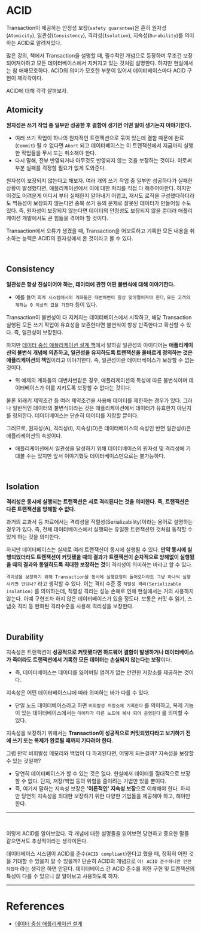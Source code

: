 # ACID

Transaction이 제공하는 안정성 보장(`safety guarantee`)은 흔히 원자성(`Atomicity`), 일관성(`Consistency`), 격리성(`Isolation`), 지속성(`Durability`)를 의미하는 ACID로 알려져있다.

많은 강의, 책에서 Transaction을 설명할 때, 필수적인 개념으로 등장하며 무조건 보장되어져야하고 모든 데이터베이스에서 지켜지고 있는 것처럼 설명한다. 하지만 현실에서는 참 애매모호하다. ACID의 의미가 모호한 부분이 있어서 데이터베이스마다 ACID 구현이 제각각이다.

ACID에 대해 각각 살펴보자.

## Atomicity

**원자성은 쓰기 작업 중 일부만 성공한 후 결함이 생기면 어떤 일이 생기는지 이야기한다.**

- 여러 쓰기 작업이 하나의 원자적인 트랜잭션으로 묶여 있는데 결함 때문에 완료(`Commit`) 될 수 없다면 `Abort` 되고 데이터베이스는 이 트랜잭션에서 지금까지 실행한 작업들을 무시 또는 취소해야 한다.
- 다시 말해, 전부 반영되거나 아무것도 반영되지 않는 것을 보장하는 것이다. 이로써 부분 실패를 걱정할 필요가 없게 도와준다.

원자성이 보장되지 않는다고 해보자. 여러 개의 쓰기 작업 중 일부만 성공하다가 실패한 상황이 발생했다면, 애플리케이션에서 이에 대한 처리를 직접 다 해주어야한다. 하지만 이것도 어려운게 어디서 부터 실패한지 알아내기 어렵고, 재시도 로직을 구성했다하더라도 멱등성이 보장되지 않는다면 중복 쓰기 등의 문제로 잘못된 데이터가 만들어질 수도 있다. 즉, 원자성이 보장되지 않는다면 데이터의 안정성도 보장되지 않을 뿐더러 애플리케이션 개발에서도 큰 힘듦을 겪어야 할 것이다.

Transaction에서 오류가 생겼을 때, Transaction을 어보트하고 기록한 모든 내용을 취소하는 능력은 ACID의 원자성에서 온 것이라고 볼 수 있다.

<br>

## Consistency

**일관성은 항상 진실이어야 하는, 데이터에 관한 어떤 불변식에 대해 이야기한다.**

- 예를 들어 `회계 시스템에서의 계좌들은 대변차변이 항상 맞아떨어져야 한다`, `모든 고객의 계좌는 0 이상의 값을 가진다` 등이 있다.

Transaction이 불변성이 다 지켜지는 데이터베이스에서 시작하고, 해당 Transaction 실행된 모든 쓰기 작업이 유효성을 보존한다면 불변식이 항상 만족한다고 확신할 수 있다. 즉, 일관성이 보장된다.

하지만 [데이터 중심 애플리케이션 설계 책](https://catalog.11st.co.kr/catalogs/17493024?trTypeCd=PW22&trCtgrNo=585021)에서 말하길 일관성의 아이디어는 **애플리케이션의 불변식 개념에 의존하고, 일관성을 유지하도록 트랜잭션을 올바르게 정의하는 것은 애플리케이션의 책임**이라고 이야기한다. 즉, 일관성이란 데이터베이스가 보장할 수 없는 것이다.

- 위 예제의 계좌들의 대변차변같은 경우, 애플리케이션의 특성에 따른 불변식이며 데이터베이스가 이를 지키도록 보장할 수 없다는 것이다.

물론 외래키 제약조건 등 여러 제약조건을 사용해 데이터를 제한하는 경우가 있다. 그러나 일반적인 데이터의 불변식이라는 것은 애플리케이션에서 데이터가 유효한지 아닌지를 정의한다. 데이터베이스는 단순히 데이터를 저장할 뿐이다.

그러므로, 원자성(A), 격리성(I), 지속성(D)은 데이터베이스의 속성인 반면 일관성(I)은 애플리케이션의 속성이다. 

- 애플리케이션에서 일관성을 달성하기 위해 데이터베이스의 원자성 및 격리성에 기대볼 수는 있지만 앞서 이야기했듯 데이터베이스만으로는 불가능하다.

<br>

## Isolation

**격리성은 동시에 실행되는 트랜잭션은 서로 격리된다는 것을 의미한다. 즉, 트랜잭션은 다른 트랜잭션을 방해할 수 없다.**

과거의 교과서 등 자료에서는 격리성을 직렬성(Serializability)이라는 용어로 설명하는 경우가 있다. 즉, 전체 데이터베이스에서 실행되는 유일한 트랜잭션인 것처럼 동작할 수 있게 하는 것을 의미한다.

하지만 데이터베이스는 실제로 여러 트랜잭션이 동시에 실행될 수 있다. **만약 동시에 실행되었더라도 트랜잭션이 커밋됐을 때의 결과가 트랜잭션이 순차적으로 방해없이 실행됬을 때의 결과와 동일하도록 최대한 보장하는 것**이 격리성이 의미하는 바라고 할 수 있다.

 `격리성을 보장하기 위해 Transaction을 동시에 실행요청이 들어오더라도 그냥 하나씩 실행시키면 안되나?` 라고 생각할 수 있다. 이는 격리 수준 중 `직렬성 격리(Serializable isolation)` 를 의미하는데, 직렬성 격리는 성능 손해로 인해 현실에서는 거의 사용하지 않는다. 아예 구현조차 하지 않은 데이터베이스가 있을 정도다. 보통은 커밋 후 읽기, 스냅숏 격리 등 완화된 격리수준을 사용해 격리성을 보장한다.

<br>

## Durability

지속성은 트랜잭션이 **성공적으로 커밋됐다면 하드웨어 결함이 발생하거나 데이터베이스가 죽더라도 트랜잭션에서 기록한 모든 데이터는 손실되지 않는다는 보장**이다.

- 즉, 데이터베이스는 데이터를 잃어버릴 염려가 없는 안전한 저장소를 제공하는 것이다.

지속성은 어떤 데이터베이스냐에 따라 의미하는 바가 다를 수 있다.

- 단일 노드 데이터베이스라고 하면 `비휘발성 저장소에 기록한다` 를 의미하고, 복제 기능이 있는 데이터베이스에서는 `데이터가 다른 노드에 복사 되어 운영된다` 를 의미할 수 있다.

지속성을 보장하기 위해서는 **Transaction이 성공적으로 커밋되었다라고 보기하기 전에 쓰기 또는 복제가 완료될 때까지 기다려야 한다.**

그럼 만약 비휘발성 메모리와 백업이 다 파괴된다면, 어떻게 되는걸까? 지속성을 보장할 수 있는 것일까?

- 당연히 데이터베이스가 할 수 있는 것은 없다. 현실에서 데이터를 절대적으로 보장할 수 없다. 단지, 저장/백업 등의 위험을 줄이려는 기법만 있을 뿐이다.
- 즉, 여기서 말하는 지속성 보장은 **‘이론적인' 지속성 보장**으로 이해해야 한다. 하지만 당연히 지속성을 최대한 보장하기 위한 다양한 기법들을 제공해야 하고, 해야만 한다.

---

<br>

이렇게 ACID를 알아보았다. 각 개념에 대한 설명들을 읽어보면 당연하고 중요한 말들 같으면서도 추상적이라는 생각이든다.

데이터베이스 시스템이 ACID를 준수(`ACID compliant`)한다고 했을 때, 정확히 어떤 것을 기대할 수 있을지 알 수 있을까? 단순히 ACID의 개념으로 `아! ACID 준수하니깐 안전하겠다` 라는 생각은 하면 안된다. 데이터베이스 간 ACID 준수를 위한 구현 및 트랜잭션의 특성이 다를 수 있으니 잘 알아보고 사용하도록 하자.


--- 

# References

- [데이터 중심 애플리케이션 설계](https://catalog.11st.co.kr/catalogs/17493024?trTypeCd=PW22&trCtgrNo=585021)